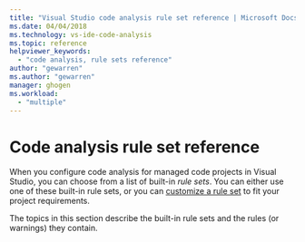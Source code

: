 ```yaml
---
title: "Visual Studio code analysis rule set reference | Microsoft Docs"
ms.date: 04/04/2018
ms.technology: vs-ide-code-analysis
ms.topic: reference
helpviewer_keywords:
  - "code analysis, rule sets reference"
author: "gewarren"
ms.author: "gewarren"
manager: ghogen
ms.workload:
  - "multiple"
---
```

# Code analysis rule set reference

When you configure code analysis for managed code projects in Visual Studio, you can choose from a list of built-in *rule sets*. You can either use one of these built-in rule sets, or you can [customize a rule set](../code-quality/how-to-create-a-custom-rule-set.md) to fit your project requirements.

The topics in this section describe the built-in rule sets and the rules (or warnings) they contain.
